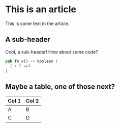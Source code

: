 # This is an article

This is some text in the article.

## A sub-header

Cool, a sub-header! How about some code?

```rust
pub fn x() -> boolean {
  1 + 2 ==3
}
```

## Maybe a table, one of those next?

| Col 1 | Col 2 |
| --- | --- |
| A | B |
| C | D | 

